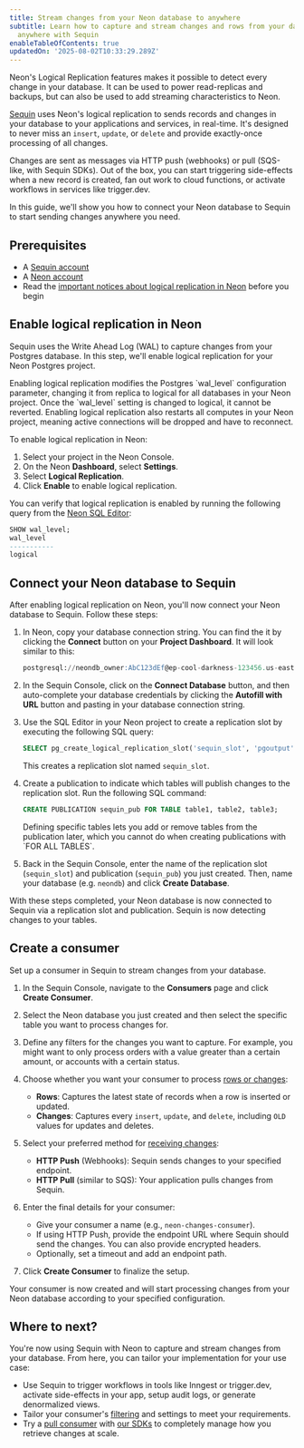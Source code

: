 ```yaml
---
title: Stream changes from your Neon database to anywhere
subtitle: Learn how to capture and stream changes and rows from your database to
  anywhere with Sequin
enableTableOfContents: true
updatedOn: '2025-08-02T10:33:29.289Z'
---
```


Neon's Logical Replication features makes it possible to detect every change in your database. It can be used to power read-replicas and backups, but can also be used to add streaming characteristics to Neon.

[Sequin](https://github.com/sequinstream/sequin) uses Neon's logical replication to sends records and changes in your database to your applications and services, in real-time. It's designed to never miss an `insert`, `update`, or `delete` and provide exactly-once processing of all changes.

Changes are sent as messages via HTTP push (webhooks) or pull (SQS-like, with Sequin SDKs). Out of the box, you can start triggering side-effects when a new record is created, fan out work to cloud functions, or activate workflows in services like trigger.dev.

In this guide, we'll show you how to connect your Neon database to Sequin to start sending changes anywhere you need.

## Prerequisites

- A [Sequin account](https://console.sequinstream.com/register)
- A [Neon account](https://console.neon.tech/)
- Read the [important notices about logical replication in Neon](/docs/guides/logical-replication-neon#important-notices) before you begin

## Enable logical replication in Neon

Sequin uses the Write Ahead Log (WAL) to capture changes from your Postgres database. In this step, we'll enable logical replication for your Neon Postgres project.

<Admonition type="important">
Enabling logical replication modifies the Postgres `wal_level` configuration parameter, changing it from replica to logical for all databases in your Neon project. Once the `wal_level` setting is changed to logical, it cannot be reverted. Enabling logical replication also restarts all computes in your Neon project, meaning active connections will be dropped and have to reconnect.
</Admonition>

To enable logical replication in Neon:

1. Select your project in the Neon Console.
2. On the Neon **Dashboard**, select **Settings**.
3. Select **Logical Replication**.
4. Click **Enable** to enable logical replication.

You can verify that logical replication is enabled by running the following query from the [Neon SQL Editor](/docs/get-started/query-with-neon-sql-editor):

```sql
SHOW wal_level;
wal_level
-----------
logical
```

## Connect your Neon database to Sequin

After enabling logical replication on Neon, you'll now connect your Neon database to Sequin. Follow these steps:

1. In Neon, copy your database connection string. You can find the it by clicking the **Connect** button on your **Project Dashboard**. It will look similar to this:

   ```sql shouldWrap
   postgresql://neondb_owner:AbC123dEf@ep-cool-darkness-123456.us-east-2.aws.neon.tech/neondb?sslmode=require&channel_binding=require
   ```

2. In the Sequin Console, click on the **Connect Database** button, and then auto-complete your database credentials by clicking the **Autofill with URL** button and pasting in your database connection string.

3. Use the SQL Editor in your Neon project to create a replication slot by executing the following SQL query:

   ```sql
   SELECT pg_create_logical_replication_slot('sequin_slot', 'pgoutput');
   ```

   This creates a replication slot named `sequin_slot`.

4. Create a publication to indicate which tables will publish changes to the replication slot. Run the following SQL command:

   ```sql
   CREATE PUBLICATION sequin_pub FOR TABLE table1, table2, table3;
   ```

   <Admonition type="note">
   Defining specific tables lets you add or remove tables from the publication later, which you cannot do when creating publications with `FOR ALL TABLES`.
   </Admonition>

5. Back in the Sequin Console, enter the name of the replication slot (`sequin_slot`) and publication (`sequin_pub`) you just created. Then, name your database (e.g. `neondb`) and click **Create Database**.

With these steps completed, your Neon database is now connected to Sequin via a replication slot and publication. Sequin is now detecting changes to your tables.

## Create a consumer

Set up a consumer in Sequin to stream changes from your database.

1. In the Sequin Console, navigate to the **Consumers** page and click **Create Consumer**.

2. Select the Neon database you just created and then select the specific table you want to process changes for.

3. Define any filters for the changes you want to capture. For example, you might want to only process orders with a value greater than a certain amount, or accounts with a certain status.

4. Choose whether you want your consumer to process [rows or changes](https://sequinstream.com/docs/core-concepts#rows-and-changes):
   - **Rows**: Captures the latest state of records when a row is inserted or updated.
   - **Changes**: Captures every `insert`, `update`, and `delete`, including `OLD` values for updates and deletes.

5. Select your preferred method for [receiving changes](https://sequinstream.com/docs/core-concepts#consumption):
   - **HTTP Push** (Webhooks): Sequin sends changes to your specified endpoint.
   - **HTTP Pull** (similar to SQS): Your application pulls changes from Sequin.

6. Enter the final details for your consumer:
   - Give your consumer a name (e.g., `neon-changes-consumer`).
   - If using HTTP Push, provide the endpoint URL where Sequin should send the changes. You can also provide encrypted headers.
   - Optionally, set a timeout and add an endpoint path.

7. Click **Create Consumer** to finalize the setup.

Your consumer is now created and will start processing changes from your Neon database according to your specified configuration.

## Where to next?

You're now using Sequin with Neon to capture and stream changes from your database. From here, you can tailor your implementation for your use case:

- Use Sequin to trigger workflows in tools like Inngest or trigger.dev, activate side-effects in your app, setup audit logs, or generate denormalized views.
- Tailor your consumer's [filtering](https://sequinstream.com/docs/core-concepts#filtering) and settings to meet your requirements.
- Try a [pull consumer](https://sequinstream.com/docs/core-concepts#pull-consumers) with [our SDKs](https://sequinstream.com/docs/sdks) to completely manage how you retrieve changes at scale.
